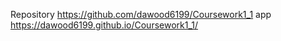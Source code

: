 Repository 
https://github.com/dawood6199/Coursework1_1
app
https://dawood6199.github.io/Coursework1_1/

 
